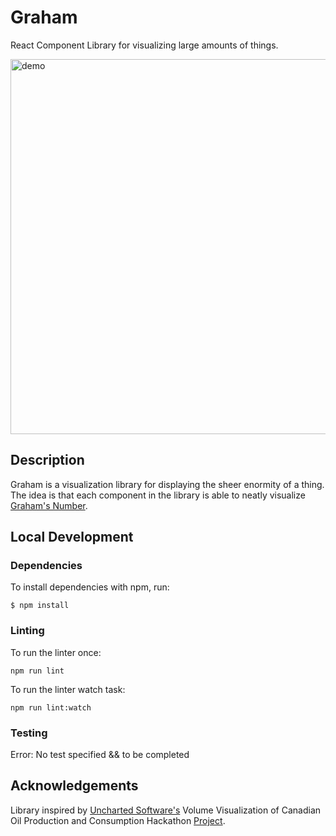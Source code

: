# Graham
React Component Library for visualizing large amounts of things.

<img width="600" src="./demo.gif" alt="demo" />

## Description
Graham is a visualization library for displaying the sheer enormity of a thing. The idea is that each component in the library is able to neatly visualize [Graham's Number](https://www.youtube.com/watch?v=XTeJ64KD5cg).

## Local Development 
### Dependencies 
To install dependencies with npm, run:
```
$ npm install
```

### Linting
To run the linter once:
```
npm run lint
```

To run the linter watch task:
```
npm run lint:watch
```

### Testing
Error: No test specified && to be completed


## Acknowledgements
Library inspired by [Uncharted Software's](https://uncharted.software/) Volume Visualization of Canadian Oil Production and Consumption Hackathon [Project](https://github.com/unchartedsoftware/hackathon-canadian-oil-visualized).
